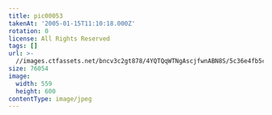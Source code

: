 ```yaml
---
title: pic00053
takenAt: '2005-01-15T11:10:18.000Z'
rotation: 0
license: All Rights Reserved
tags: []
url: >-
  //images.ctfassets.net/bncv3c2gt878/4YQTQqWTNgAscjfwnABN8S/5c36e4fb5c21899dddd5e1d2cefc8cf8/pic00053_4504430095_o
size: 76054
image:
  width: 559
  height: 600
contentType: image/jpeg
---
```


